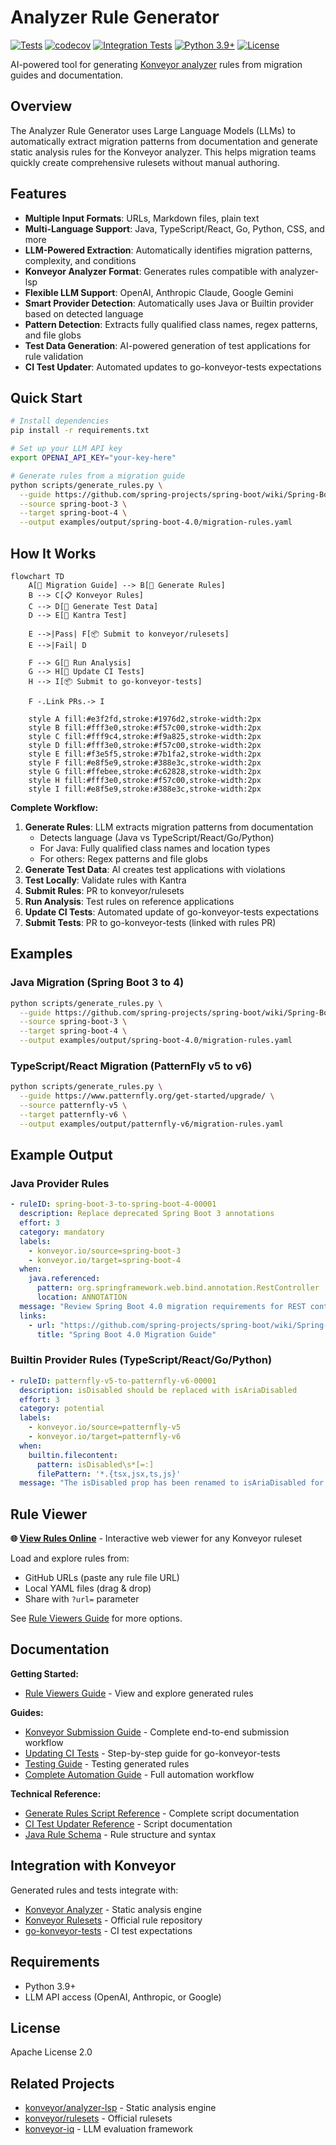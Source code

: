 # Analyzer Rule Generator

[![Tests](https://github.com/tsanders-rh/analyzer-rule-generator/workflows/Tests/badge.svg)](https://github.com/tsanders-rh/analyzer-rule-generator/actions)
[![codecov](https://codecov.io/gh/tsanders-rh/analyzer-rule-generator/branch/main/graph/badge.svg)](https://codecov.io/gh/tsanders-rh/analyzer-rule-generator)
[![Integration Tests](https://codecov.io/gh/tsanders-rh/analyzer-rule-generator/component/integration_tests/branch/main/graph/badge.svg)](https://codecov.io/gh/tsanders-rh/analyzer-rule-generator/component/integration_tests)
[![Python 3.9+](https://img.shields.io/badge/python-3.9+-blue.svg)](https://www.python.org/downloads/)
[![License](https://img.shields.io/github/license/tsanders-rh/analyzer-rule-generator)](LICENSE)

AI-powered tool for generating [Konveyor analyzer](https://github.com/konveyor/analyzer-lsp) rules from migration guides and documentation.

## Overview

The Analyzer Rule Generator uses Large Language Models (LLMs) to automatically extract migration patterns from documentation and generate static analysis rules for the Konveyor analyzer. This helps migration teams quickly create comprehensive rulesets without manual authoring.

## Features

- **Multiple Input Formats**: URLs, Markdown files, plain text
- **Multi-Language Support**: Java, TypeScript/React, Go, Python, CSS, and more
- **LLM-Powered Extraction**: Automatically identifies migration patterns, complexity, and conditions
- **Konveyor Analyzer Format**: Generates rules compatible with analyzer-lsp
- **Flexible LLM Support**: OpenAI, Anthropic Claude, Google Gemini
- **Smart Provider Detection**: Automatically uses Java or Builtin provider based on detected language
- **Pattern Detection**: Extracts fully qualified class names, regex patterns, and file globs
- **Test Data Generation**: AI-powered generation of test applications for rule validation
- **CI Test Updater**: Automated updates to go-konveyor-tests expectations

## Quick Start

```bash
# Install dependencies
pip install -r requirements.txt

# Set up your LLM API key
export OPENAI_API_KEY="your-key-here"

# Generate rules from a migration guide
python scripts/generate_rules.py \
  --guide https://github.com/spring-projects/spring-boot/wiki/Spring-Boot-4.0-Migration-Guide \
  --source spring-boot-3 \
  --target spring-boot-4 \
  --output examples/output/spring-boot-4.0/migration-rules.yaml
```

## How It Works

```mermaid
flowchart TD
    A[📄 Migration Guide] --> B[🤖 Generate Rules]
    B --> C[📋 Konveyor Rules]
    C --> D[🤖 Generate Test Data]
    D --> E[🧪 Kantra Test]

    E -->|Pass| F[📦 Submit to konveyor/rulesets]
    E -->|Fail| D

    F --> G[🔬 Run Analysis]
    G --> H[🔄 Update CI Tests]
    H --> I[📦 Submit to go-konveyor-tests]

    F -.Link PRs.-> I

    style A fill:#e3f2fd,stroke:#1976d2,stroke-width:2px
    style B fill:#fff3e0,stroke:#f57c00,stroke-width:2px
    style C fill:#fff9c4,stroke:#f9a825,stroke-width:2px
    style D fill:#fff3e0,stroke:#f57c00,stroke-width:2px
    style E fill:#f3e5f5,stroke:#7b1fa2,stroke-width:2px
    style F fill:#e8f5e9,stroke:#388e3c,stroke-width:2px
    style G fill:#ffebee,stroke:#c62828,stroke-width:2px
    style H fill:#fff3e0,stroke:#f57c00,stroke-width:2px
    style I fill:#e8f5e9,stroke:#388e3c,stroke-width:2px
```

**Complete Workflow:**

1. **Generate Rules**: LLM extracts migration patterns from documentation
   - Detects language (Java vs TypeScript/React/Go/Python)
   - For Java: Fully qualified class names and location types
   - For others: Regex patterns and file globs
2. **Generate Test Data**: AI creates test applications with violations
3. **Test Locally**: Validate rules with Kantra
4. **Submit Rules**: PR to konveyor/rulesets
5. **Run Analysis**: Test rules on reference applications
6. **Update CI Tests**: Automated update of go-konveyor-tests expectations
7. **Submit Tests**: PR to go-konveyor-tests (linked with rules PR)

## Examples

### Java Migration (Spring Boot 3 to 4)

```bash
python scripts/generate_rules.py \
  --guide https://github.com/spring-projects/spring-boot/wiki/Spring-Boot-4.0-Migration-Guide \
  --source spring-boot-3 \
  --target spring-boot-4 \
  --output examples/output/spring-boot-4.0/migration-rules.yaml
```

### TypeScript/React Migration (PatternFly v5 to v6)

```bash
python scripts/generate_rules.py \
  --guide https://www.patternfly.org/get-started/upgrade/ \
  --source patternfly-v5 \
  --target patternfly-v6 \
  --output examples/output/patternfly-v6/migration-rules.yaml
```

## Example Output

### Java Provider Rules

```yaml
- ruleID: spring-boot-3-to-spring-boot-4-00001
  description: Replace deprecated Spring Boot 3 annotations
  effort: 3
  category: mandatory
  labels:
    - konveyor.io/source=spring-boot-3
    - konveyor.io/target=spring-boot-4
  when:
    java.referenced:
      pattern: org.springframework.web.bind.annotation.RestController
      location: ANNOTATION
  message: "Review Spring Boot 4.0 migration requirements for REST controllers"
  links:
    - url: "https://github.com/spring-projects/spring-boot/wiki/Spring-Boot-4.0-Migration-Guide"
      title: "Spring Boot 4.0 Migration Guide"
```

### Builtin Provider Rules (TypeScript/React/Go/Python)

```yaml
- ruleID: patternfly-v5-to-patternfly-v6-00001
  description: isDisabled should be replaced with isAriaDisabled
  effort: 3
  category: potential
  labels:
    - konveyor.io/source=patternfly-v5
    - konveyor.io/target=patternfly-v6
  when:
    builtin.filecontent:
      pattern: isDisabled\s*[=:]
      filePattern: '*.{tsx,jsx,ts,js}'
  message: "The isDisabled prop has been renamed to isAriaDisabled for better accessibility"
```

## Rule Viewer

**🌐 [View Rules Online](https://tsanders-rh.github.io/analyzer-rule-generator/rule-viewer.html)** - Interactive web viewer for any Konveyor ruleset

Load and explore rules from:
- GitHub URLs (paste any rule file URL)
- Local YAML files (drag & drop)
- Share with `?url=` parameter

See [Rule Viewers Guide](docs/reference/rule-viewers.md) for more options.

## Documentation

**Getting Started:**
- [Rule Viewers Guide](docs/reference/rule-viewers.md) - View and explore generated rules

**Guides:**
- [Konveyor Submission Guide](docs/guides/konveyor-submission-guide.md) - Complete end-to-end submission workflow
- [Updating CI Tests](docs/guides/updating-ci-tests.md) - Step-by-step guide for go-konveyor-tests
- [Testing Guide](docs/guides/testing.md) - Testing generated rules
- [Complete Automation Guide](docs/guides/complete-automation.md) - Full automation workflow

**Technical Reference:**
- [Generate Rules Script Reference](docs/reference/generate-rules.md) - Complete script documentation
- [CI Test Updater Reference](docs/reference/ci-test-updater.md) - Script documentation
- [Java Rule Schema](docs/reference/java-rule-schema.md) - Rule structure and syntax

## Integration with Konveyor

Generated rules and tests integrate with:
- [Konveyor Analyzer](https://github.com/konveyor/analyzer-lsp) - Static analysis engine
- [Konveyor Rulesets](https://github.com/konveyor/rulesets) - Official rule repository
- [go-konveyor-tests](https://github.com/konveyor/go-konveyor-tests) - CI test expectations

## Requirements

- Python 3.9+
- LLM API access (OpenAI, Anthropic, or Google)

## License

Apache License 2.0

## Related Projects

- [konveyor/analyzer-lsp](https://github.com/konveyor/analyzer-lsp) - Static analysis engine
- [konveyor/rulesets](https://github.com/konveyor/rulesets) - Official rulesets
- [konveyor-iq](https://github.com/tsanders-rh/konveyor-iq) - LLM evaluation framework

